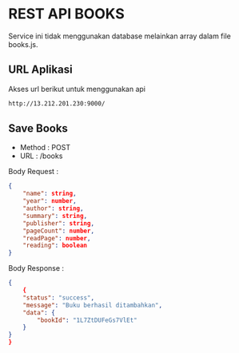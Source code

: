 # REST API  BOOKS

Service ini tidak menggunakan database melainkan array dalam file books.js.

## URL Aplikasi

Akses url berikut untuk menggunakan api

```bash
http://13.212.201.230:9000/
```

## Save Books
- Method : POST
- URL : /books

Body Request :

```json
{
    "name": string,
    "year": number,
    "author": string,
    "summary": string,
    "publisher": string,
    "pageCount": number,
    "readPage": number,
    "reading": boolean
}
```
Body Response :

```json
{
    {
    "status": "success",
    "message": "Buku berhasil ditambahkan",
    "data": {
        "bookId": "1L7ZtDUFeGs7VlEt"
    }
}
}
```


